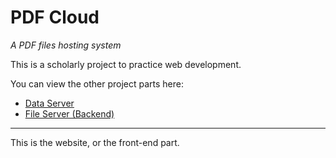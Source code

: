 PDF Cloud
====

_A PDF files hosting system_

This is a scholarly project to practice web development.

You can view the other project parts here:
  * [Data Server](https://github.com/CbarretoSUD/pdf-cloud-data-server)
  * [File Server (Backend)](https://github.com/CbarretoSUD/pdf-cloud-file-server)

--- 

This is the website, or the front-end part.